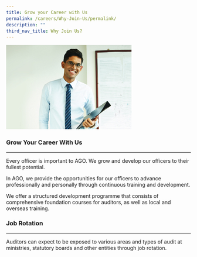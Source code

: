 ```yaml
---
title: Grow your Career with Us
permalink: /careers/Why-Join-Us/permalink/
description: ""
third_nav_title: Why Join Us?
---
```

![](/images/grow-your-career-002.jpg)

### Grow Your Career With Us
------------------------

Every officer is important to AGO. We grow and develop our officers to their fullest potential.

In AGO, we provide the opportunities for our officers to advance professionally and personally through continuous training and development.

We offer a structured development programme that consists of comprehensive foundation courses for auditors, as well as local and overseas training.

### Job Rotation
------------

Auditors can expect to be exposed to various areas and types of audit at ministries, statutory boards and other entities through job rotation.

